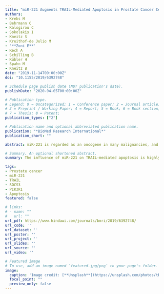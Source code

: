 ```yaml
---
title: "miR-221 Augments TRAIL-Mediated Apoptosis in Prostate Cancer Cells by Inducing Endogenous TRAIL Expression and Targeting the Functional Repressors SOCS3 and PIK3R1"
authors:
- Krebs M
- Behrmann C
- Kalogirou C
- Sokolakis I
- Kneitz S
- Kruithof-de Julio M
- '**Zoni E**'
- Rech A
- Schilling B
- Kübler H
- Spahn M
- Kneitz B
date: "2019-11-14T00:00:00Z"
doi: "10.1155/2019/6392748"

# Schedule page publish date (NOT publication's date).
publishDate: "2020-04-05T00:00:00Z"

# Publication type.
# Legend: 0 = Uncategorized; 1 = Conference paper; 2 = Journal article;
# 3 = Preprint / Working Paper; 4 = Report; 5 = Book; 6 = Book section;
# 7 = Thesis; 8 = Patent;
publication_types: ["2"]

# Publication name and optional abbreviated publication name.
publication: "*BioMed Research International*"
publication_short: ""

abstract: miR-221 is regarded as an oncogene in many malignancies, and miR-221-mediated resistance towards TRAIL was one of the first oncogenic roles shown for this small noncoding RNA. In contrast, miR-221 is downregulated in prostate cancer (PCa), thereby implying a tumour suppressive function. By using proliferation and apoptosis assays, we show a novel feature of miR-221 in PCa cells. Instead of inducing TRAIL resistance, miR-221 sensitized cells towards TRAIL-induced proliferation inhibition and apoptosis induction. Partially responsible for this effect was the interferon-mediated gene signature, which among other things contained an endogenous overexpression of the TRAIL encoding gene TNFSF10. This TRAIL-friendly environment was provoked by downregulation of the established miR-221 target gene SOCS3. Moreover, we introduced PIK3R1 as a target gene of miR-221 in PCa cells. Proliferation assays showed that siRNA-mediated downregulation of SOCS3 and PIK3R1 mimicked the effect of miR-221 on TRAIL sensitivity. Finally, Western blotting experiments confirmed lower amounts of phospho-Akt after siRNA-mediated downregulation of PIK3R1 in PC3 cells. Our results further support the tumour suppressing role of miR-221 in PCa, since it sensitises PCa cells towards TRAIL by regulating the expression of the oncogenes SOCS3 and PIK3R1. Given the TRAIL-inhibiting effect of miR-221 in various cancer entities, our results suggest that the influence of miR-221 on TRAIL-mediated apoptosis is highly context- and entity-dependent.

# Summary. An optional shortened abstract.
summary: The influence of miR-221 on TRAIL-mediated apoptosis is highly context- and entity-dependent.

tags:
- Prostate cancer
- miR-221
- TRAIL
- SOCS3
- PIK3R1
- Apoptosis
featured: false

# links:
# - name: ""
#   url: ""
url_pdf: https://www.hindawi.com/journals/bmri/2019/6392748/
url_code: ''
url_dataset: ''
url_poster: ''
url_project: ''
url_slides: ''
url_source: ''
url_video: ''

# Featured image
# To use, add an image named `featured.jpg/png` to your page's folder. 
image:
  caption: 'Image credit: [**Unsplash**](https://unsplash.com/photos/tR0PPLuN6Pw)'
  focal_point: ""
  preview_only: false
---
```


